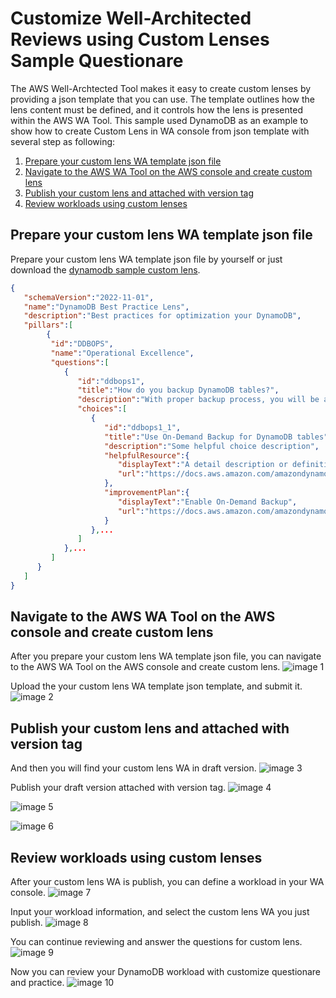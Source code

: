 # Customize Well-Architected Reviews using Custom Lenses Sample Questionare

The AWS Well-Archtected Tool makes it easy to create custom lenses by providing a json template that you can use. The template outlines how the lens content must be defined, and it controls how the lens is presented within the AWS WA Tool. This sample used DynamoDB as an example to show how to create Custom Lens in WA console from json template with several step as following:
1. [Prepare your custom lens WA template json file](#prepare-your-custom-lens-WA-template-json-file)
2. [Navigate to the AWS WA Tool on the AWS console and create custom lens](#navigate-to-the-aws-wa-tool-on-the-aws-console-and-create-custom-lens)
3. [Publish your custom lens and attached with version tag](#publish-your-custom-lens-and-attached-with-version-tag)
4. [Review workloads using custom lenses](#review-workloads-using-custom-lenses)

## Prepare your custom lens WA template json file
Prepare your custom lens WA template json file by yourself or just download the [dynamodb sample custom lens](dynamodb/custom-lensddb.202204152309.json).

```json
{
   "schemaVersion":"2022-11-01",
   "name":"DynamoDB Best Practice Lens",
   "description":"Best practices for optimization your DynamoDB",
   "pillars":[
        {
         "id":"DDBOPS",
         "name":"Operational Excellence",
         "questions":[
            {
               "id":"ddbops1",
               "title":"How do you backup DynamoDB tables?",
               "description":"With proper backup process, you will be able to prevent unexpected data lost.",
               "choices":[
                  {
                     "id":"ddbops1_1",
                     "title":"Use On-Demand Backup for DynamoDB tables",
                     "description":"Some helpful choice description",
                     "helpfulResource":{
                        "displayText":"A detail description or definition of this best practice, and give a clear scope of this best practice in pillar, also the impact of the risk.",
                        "url":"https://docs.aws.amazon.com/amazondynamodb/latest/developerguide/BackupRestore.html"
                     },
                     "improvementPlan":{
                        "displayText":"Enable On-Demand Backup",
                        "url":"https://docs.aws.amazon.com/amazondynamodb/latest/developerguide/BackupRestore.html"
                     }
                  },...
               ]
            },...
         ]
      }
   ]
}

```

## Navigate to the AWS WA Tool on the AWS console and create custom lens

After you prepare your custom lens WA template json file, you can navigate to the AWS WA Tool on the AWS console and create custom lens.
![image 1](https://user-images.githubusercontent.com/17841922/175503831-cf89ff5e-8c6e-42c7-b796-3ff91e9d8470.png)

Upload the your custom lens WA template json template, and submit it.
![image 2](https://user-images.githubusercontent.com/17841922/175503996-9b734d2c-8220-4efb-b5d2-f4ad77ad0ff4.png)

## Publish your custom lens and attached with version tag

And then you will find your custom lens WA in draft version.
![image 3](https://user-images.githubusercontent.com/17841922/175504307-f5bd6dec-bab0-4dc1-be1f-c6dc77906483.png)

Publish your draft version attached with version tag.
![image 4](https://user-images.githubusercontent.com/17841922/175504406-4dcff143-00a5-4a7b-9952-2a2075ce95ab.png)

![image 5](https://user-images.githubusercontent.com/17841922/175504664-ed77ea17-6595-4e14-9751-6c8060daaea7.png)

![image 6](https://user-images.githubusercontent.com/17841922/175504933-b339be90-d99a-4bf9-a5ec-31d46943b3e0.png)

## Review workloads using custom lenses

After your custom lens WA is publish, you can define a workload in your WA console.
![image 7](https://user-images.githubusercontent.com/17841922/175505004-1f9026f7-c3f8-415d-92a1-747ab68f6610.png)

Input your workload information, and select the custom lens WA you just publish. 
![image 8](https://user-images.githubusercontent.com/17841922/175505110-aed421d6-648e-4821-a20c-ae092b48962d.png)

You can continue reviewing and answer the questions for custom lens.
![image 9](https://user-images.githubusercontent.com/17841922/175506629-f1afdcd8-06d5-4fa2-ae65-8dd991714b9b.png)

Now you can review your DynamoDB workload with customize questionare and practice.
![image 10](https://user-images.githubusercontent.com/17841922/175505647-835e5413-1b65-4a2d-89e3-072f8e695f2d.png)